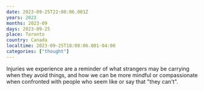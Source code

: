 ```yaml
---
date: 2023-09-25T22:08:06.001Z
years: 2023
months: 2023-09
days: 2023-09-25
place: Toronto
country: Canada
localtime: 2023-09-25T18:08:06.001-04:00
categories: ["thought"]
---
```

Injuries we experience are a reminder of what strangers may be carrying when they avoid things, and how we can be more mindful or compassionate when confronted with people who seem like or say that "they can't".
